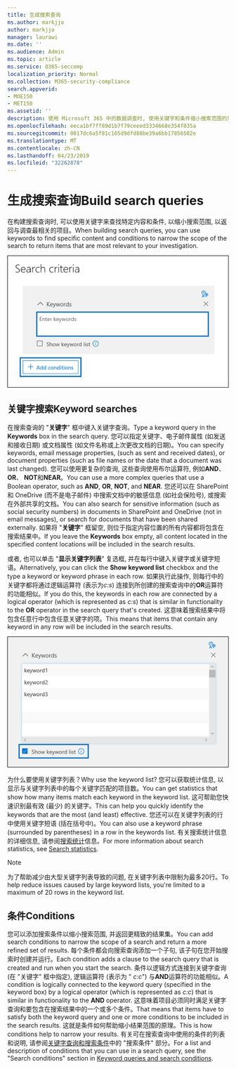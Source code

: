```yaml
---
title: 生成搜索查询
ms.author: markjjo
author: markjjo
manager: laurawi
ms.date: ''
ms.audience: Admin
ms.topic: article
ms.service: O365-seccomp
localization_priority: Normal
ms.collection: M365-security-compliance
search.appverid:
- MOE150
- MET150
ms.assetid: ''
description: 使用 Microsoft 365 中的数据调查时, 使用关键字和条件缩小搜索范围的范围。
ms.openlocfilehash: eeca1bf7ff89d1b7f79ceeed3334668e354f035a
ms.sourcegitcommit: 0017dc6a5f81c165d9dfd88be39a6bb17856582e
ms.translationtype: MT
ms.contentlocale: zh-CN
ms.lasthandoff: 04/23/2019
ms.locfileid: "32262878"
---
```

# <a name="build-search-queries"></a><span data-ttu-id="3ed92-103">生成搜索查询</span><span class="sxs-lookup"><span data-stu-id="3ed92-103">Build search queries</span></span>

<span data-ttu-id="3ed92-104">在构建搜索查询时, 可以使用关键字来查找特定内容和条件, 以缩小搜索范围, 以返回与调查最相关的项目。</span><span class="sxs-lookup"><span data-stu-id="3ed92-104">When building search queries, you can use keywords to find specific content and conditions to narrow the scope of the search to return items that are most relevant to your investigation.</span></span>

![使用关键字和条件缩小搜索结果范围](../media/SearchQueryBox.png)

## <a name="keyword-searches"></a><span data-ttu-id="3ed92-106">关键字搜索</span><span class="sxs-lookup"><span data-stu-id="3ed92-106">Keyword searches</span></span>

<span data-ttu-id="3ed92-107">在搜索查询的 "**关键字**" 框中键入关键字查询。</span><span class="sxs-lookup"><span data-stu-id="3ed92-107">Type a keyword query in the **Keywords** box in the search query.</span></span> <span data-ttu-id="3ed92-108">您可以指定关键字、电子邮件属性 (如发送和接收日期) 或文档属性 (如文件名称或上次更改文档的日期)。</span><span class="sxs-lookup"><span data-stu-id="3ed92-108">You can specify keywords, email message properties, (such as sent and received dates), or document properties (such as file names or the date that a document was last changed).</span></span> <span data-ttu-id="3ed92-109">您可以使用更复杂的查询, 这些查询使用布尔运算符, 例如**AND**、 **OR**、 **NOT**和**NEAR**。</span><span class="sxs-lookup"><span data-stu-id="3ed92-109">You can use a more complex queries that use a Boolean operator, such as **AND**, **OR**, **NOT**, and **NEAR**.</span></span> <span data-ttu-id="3ed92-110">您还可以在 SharePoint 和 OneDrive (而不是电子邮件) 中搜索文档中的敏感信息 (如社会保险号), 或搜索在外部共享的文档。</span><span class="sxs-lookup"><span data-stu-id="3ed92-110">You can also search for sensitive information (such as social security numbers) in documents in SharePoint and OneDrive (not in email messages), or search for documents that have been shared externally.</span></span> <span data-ttu-id="3ed92-111">如果将 "**关键字**" 框留空, 则位于指定内容位置的所有内容都将包含在搜索结果中。</span><span class="sxs-lookup"><span data-stu-id="3ed92-111">If you leave the **Keywords** box empty, all content located in the specified content locations will be included in the search results.</span></span>
    
<span data-ttu-id="3ed92-112">或者, 也可以单击 "**显示关键字列表**" 复选框, 并在每行中键入关键字或关键字短语。</span><span class="sxs-lookup"><span data-stu-id="3ed92-112">Alternatively, you can click the **Show keyword list** checkbox and the type a keyword or keyword phrase in each row.</span></span> <span data-ttu-id="3ed92-113">如果执行此操作, 则每行中的关键字都将通过逻辑运算符 (表示为*c:s*) 连接到所创建的搜索查询中的**OR**运算符的功能相似。</span><span class="sxs-lookup"><span data-stu-id="3ed92-113">If you do this, the keywords in each row are connected by a logical operator (which is represented as *c:s*) that is similar in functionality to the **OR** operator in the search query that's created.</span></span> <span data-ttu-id="3ed92-114">这意味着搜索结果中将包含任意行中包含任意关键字的项。</span><span class="sxs-lookup"><span data-stu-id="3ed92-114">This means that items that contain any keyword in any row will be included in the search results.</span></span>

![使用关键字列表获取查询中每个关键字的统计信息](../media/KeywordListSearch.png)

<span data-ttu-id="3ed92-116">为什么要使用关键字列表？</span><span class="sxs-lookup"><span data-stu-id="3ed92-116">Why use the keyword list?</span></span> <span data-ttu-id="3ed92-117">您可以获取统计信息, 以显示与关键字列表中的每个关键字匹配的项目数。</span><span class="sxs-lookup"><span data-stu-id="3ed92-117">You can get statistics that show how many items match each keyword in the keyword list.</span></span> <span data-ttu-id="3ed92-118">这可帮助您快速识别最有效 (最少) 的关键字。</span><span class="sxs-lookup"><span data-stu-id="3ed92-118">This can help you quickly identify the keywords that are the most (and least) effective.</span></span> <span data-ttu-id="3ed92-119">您还可以在关键字列表的行中使用关键字短语 (括在括号中)。</span><span class="sxs-lookup"><span data-stu-id="3ed92-119">You can also use a keyword phrase (surrounded by parentheses) in a row in the keywords list.</span></span> <span data-ttu-id="3ed92-120">有关搜索统计信息的详细信息, 请参阅[搜索统计](search-statistics.md)信息。</span><span class="sxs-lookup"><span data-stu-id="3ed92-120">For more information about search statistics, see [Search statistics](search-statistics.md).</span></span>

> [!NOTE]
> <span data-ttu-id="3ed92-121">为了帮助减少由大型关键字列表导致的问题, 在关键字列表中限制为最多20行。</span><span class="sxs-lookup"><span data-stu-id="3ed92-121">To help reduce issues caused by large keyword lists, you're limited to a maximum of 20 rows in the keyword list.</span></span>

## <a name="conditions"></a><span data-ttu-id="3ed92-122">条件</span><span class="sxs-lookup"><span data-stu-id="3ed92-122">Conditions</span></span>
    
<span data-ttu-id="3ed92-123">您可以添加搜索条件以缩小搜索范围, 并返回更精致的结果集。</span><span class="sxs-lookup"><span data-stu-id="3ed92-123">You can add search conditions to narrow the scope of a search and return a more refined set of results.</span></span> <span data-ttu-id="3ed92-124">每个条件都会向搜索查询添加一个子句, 该子句在您开始搜索时创建并运行。</span><span class="sxs-lookup"><span data-stu-id="3ed92-124">Each condition adds a clause to the search query that is created and run when you start the search.</span></span> <span data-ttu-id="3ed92-125">条件以逻辑方式连接到关键字查询 (在 "关键字" 框中指定), 逻辑运算符 (表示为 " *c:c*") 与**AND**运算符的功能相似。</span><span class="sxs-lookup"><span data-stu-id="3ed92-125">A condition is logically connected to the keyword query (specified in the keyword box) by a logical operator (which is represented as *c:c*) that is similar in functionality to the **AND** operator.</span></span> <span data-ttu-id="3ed92-126">这意味着项目必须同时满足关键字查询和要包含在搜索结果中的一个或多个条件。</span><span class="sxs-lookup"><span data-stu-id="3ed92-126">That means that items have to satisfy both the keyword query and one or more conditions to be included in the search results.</span></span> <span data-ttu-id="3ed92-127">这就是条件如何帮助缩小结果范围的原理。</span><span class="sxs-lookup"><span data-stu-id="3ed92-127">This is how conditions help to narrow your results.</span></span> <span data-ttu-id="3ed92-128">有关可在搜索查询中使用的条件的列表和说明, 请参阅[关键字查询和搜索条件](../keyword-queries-and-search-conditions.md#search-conditions)中的 "搜索条件" 部分。</span><span class="sxs-lookup"><span data-stu-id="3ed92-128">For a list and description of conditions that you can use in a search query, see the "Search conditions" section in [Keyword queries and search conditions](../keyword-queries-and-search-conditions.md#search-conditions).</span></span>
